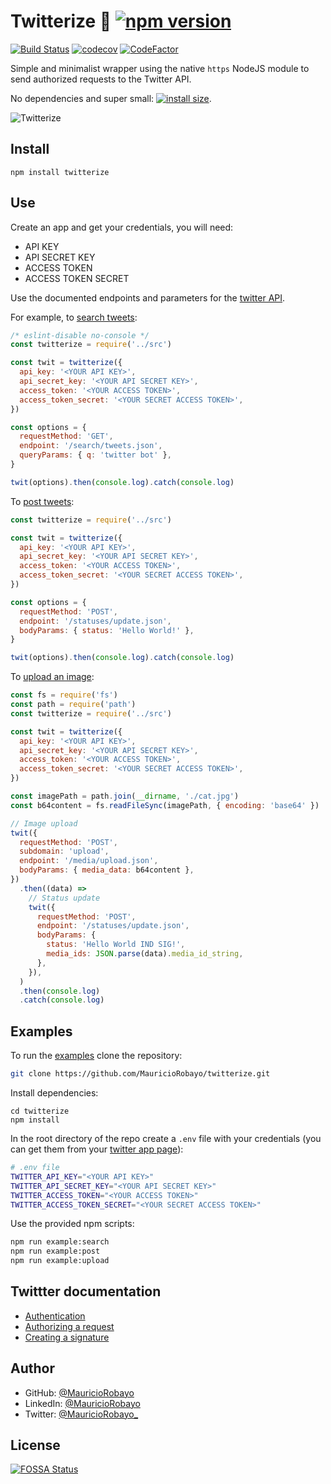 # Twitterize 🔑 [![npm version](https://badge.fury.io/js/twitterize.svg)](https://www.npmjs.com/package/twitterize)

[![Build Status](https://github.com/MauricioRobayo/twitterize/workflows/Test%20and%20Release/badge.svg)](https://github.com/MauricioRobayo/twitterize/actions)
[![codecov](https://codecov.io/gh/MauricioRobayo/twitterize/branch/master/graph/badge.svg)](https://codecov.io/gh/MauricioRobayo/twitterize)
[![CodeFactor](https://www.codefactor.io/repository/github/mauriciorobayo/twitterize/badge)](https://www.codefactor.io/repository/github/mauriciorobayo/twitterize)

Simple and minimalist wrapper using the native `https` NodeJS module to send authorized requests to the Twitter API.

No dependencies and super small: [![install size](https://packagephobia.now.sh/badge?p=twitterize)](https://packagephobia.now.sh/result?p=twitterize).

![Twitterize](https://media.giphy.com/media/km2mais9qzYI/giphy.gif)

## Install

```shell
npm install twitterize
```

## Use

Create an app and get your credentials, you will need:

- API KEY
- API SECRET KEY
- ACCESS TOKEN
- ACCESS TOKEN SECRET

Use the documented endpoints and parameters for the [twitter API](https://developer.twitter.com/en/docs/basics/getting-started).

For example, to [search tweets](https://developer.twitter.com/en/docs/tweets/search/api-reference/get-search-tweets.html):

```js
/* eslint-disable no-console */
const twitterize = require('../src')

const twit = twitterize({
  api_key: '<YOUR API KEY>',
  api_secret_key: '<YOUR API SECRET KEY>',
  access_token: '<YOUR ACCESS TOKEN>',
  access_token_secret: '<YOUR SECRET ACCESS TOKEN>',
})

const options = {
  requestMethod: 'GET',
  endpoint: '/search/tweets.json',
  queryParams: { q: 'twitter bot' },
}

twit(options).then(console.log).catch(console.log)
```

To [post tweets](https://developer.twitter.com/en/docs/tweets/post-and-engage/api-reference/post-statuses-update.html):

```js
const twitterize = require('../src')

const twit = twitterize({
  api_key: '<YOUR API KEY>',
  api_secret_key: '<YOUR API SECRET KEY>',
  access_token: '<YOUR ACCESS TOKEN>',
  access_token_secret: '<YOUR SECRET ACCESS TOKEN>',
})

const options = {
  requestMethod: 'POST',
  endpoint: '/statuses/update.json',
  bodyParams: { status: 'Hello World!' },
}

twit(options).then(console.log).catch(console.log)
```

To [upload an image](https://developer.twitter.com/en/docs/media/upload-media/api-reference/post-media-upload.html):

```js
const fs = require('fs')
const path = require('path')
const twitterize = require('../src')

const twit = twitterize({
  api_key: '<YOUR API KEY>',
  api_secret_key: '<YOUR API SECRET KEY>',
  access_token: '<YOUR ACCESS TOKEN>',
  access_token_secret: '<YOUR SECRET ACCESS TOKEN>',
})

const imagePath = path.join(__dirname, './cat.jpg')
const b64content = fs.readFileSync(imagePath, { encoding: 'base64' })

// Image upload
twit({
  requestMethod: 'POST',
  subdomain: 'upload',
  endpoint: '/media/upload.json',
  bodyParams: { media_data: b64content },
})
  .then((data) =>
    // Status update
    twit({
      requestMethod: 'POST',
      endpoint: '/statuses/update.json',
      bodyParams: {
        status: 'Hello World IND SIG!',
        media_ids: JSON.parse(data).media_id_string,
      },
    }),
  )
  .then(console.log)
  .catch(console.log)
```

## Examples

To run the [examples](./examples) clone the repository:

```sh
git clone https://github.com/MauricioRobayo/twitterize.git
```

Install dependencies:

```
cd twitterize
npm install
```

In the root directory of the repo create a `.env` file with your credentials (you can get them from your [twitter app page](https://developer.twitter.com/en/apps)):

```sh
# .env file
TWITTER_API_KEY="<YOUR API KEY>"
TWITTER_API_SECRET_KEY="<YOUR API SECRET KEY>"
TWITTER_ACCESS_TOKEN="<YOUR ACCESS TOKEN>"
TWITTER_ACCESS_TOKEN_SECRET="<YOUR SECRET ACCESS TOKEN>"
```

Use the provided npm scripts:

```sh
npm run example:search
npm run example:post
npm run example:upload
```

## Twittter documentation

- [Authentication](https://developer.twitter.com/en/docs/basics/authentication/overview/oauth)
- [Authorizing a request](https://developer.twitter.com/en/docs/basics/authentication/guides/authorizing-a-request.html)
- [Creating a signature](https://developer.twitter.com/en/docs/basics/authentication/guides/authorizing-a-request.html)

## Author

- GitHub: [@MauricioRobayo](https://github.com/MauricioRobayo)
- LinkedIn: [@MauricioRobayo](https://linkedin.com/in/MauricioRobayo)
- Twitter: [@MauricioRobayo\_](https://twitter.com/MauricioRobayo_)

## License

[![FOSSA Status](https://app.fossa.io/api/projects/git%2Bgithub.com%2FMauricioRobayo%2Ftwitterize.svg?type=large)](https://app.fossa.io/projects/git%2Bgithub.com%2FMauricioRobayo%2Ftwitterize?ref=badge_large)
